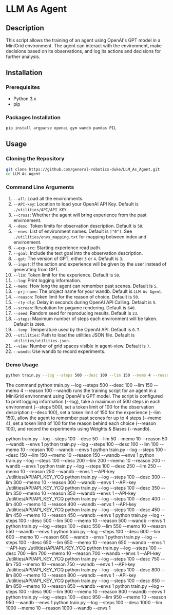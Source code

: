 # LLM As Agent

## Description
This script allows the training of an agent using OpenAI's GPT model in a MiniGrid environment. The agent can interact with the environment, make decisions based on its observations, and log its actions and decisions for further analysis.

## Installation

### Prerequisites
- Python 3.x
- pip

### Packages Installation
```bash
pip install argparse openai gym wandb pandas PIL
```

## Usage

### Cloning the Repository
```bash
git clone https://github.com/general-robotics-duke/LLM_As_Agent.git
cd LLM_As_Agent
```

### Command Line Arguments

1. `--all`: Load all the environments.
2. `--API-key`: Location to load your OpenAI API Key. Default is `./utilities/API/API_KEY`.
3. `--cross`: Whether the agent will bring experience from the past environment.
4. `--desc`: Token limits for observation description. Default is `50`.
5. `--envs`: List of environment names. Default is `["0"]`. See `./utilities/envs_mapping.txt` for mapping between index and environment.
6. `--exp-src`: Starting experience read path.
7. `--goal`: Include the text goal into the observation description.
8. `--gpt`: The version of GPT, either `3` or `4`. Default is `3`.
9. `--input`: If the action and experience will be given by the user instead of generating from GPT.
10. `--lim`: Token limit for the experience. Default is `50`.
11. `--log`: Print logging information.
12. `--memo`: How long the agent can remember past scenes. Default is `5`.
13. `--prj-name`: The project name for your wandb. Default is `LLM As Agent`.
14. `--reason`: Token limit for the reason of choice. Default is `50`.
15. `--rty-dly`: Delay in seconds during OpenAI API Calling. Default is `5`.
16. `--screen`: Resolution for pygame rendering. Default is `640`.
17. `--seed`: Random seed for reproducing results. Default is `23`.
18. `--steps`: Maximum number of steps each environment will be taken. Default is `2000`.
19. `--temp`: Temperature used by the OpenAI API. Default is `0.7`.
20. `--utilities`: Path to load the utilities JSON file. Default is `utilities/utilities.json`.
21. `--view`: Number of grid spaces visible in agent-view. Default is `7`.
22. `--wandb`: Use wandb to record experiments.

### Demo Usage
```bash
python train.py --log --steps 500 --desc 100 --lim 150 --memo 4 --reason 100 --wandb
```
The command python train.py --log --steps 500 --desc 100 --lim 150 --memo 4 --reason 100 --wandb runs the training script for an agent in a MiniGrid environment using OpenAI's GPT model. The script is configured to print logging information (--log), take a maximum of 500 steps in each environment (--steps 500), set a token limit of 100 for the observation description (--desc 100), set a token limit of 150 for the experience (--lim 150), allow the agent to remember past scenes for up to 4 steps (--memo 4), set a token limit of 100 for the reason behind each choice (--reason 100), and record the experiments using Weights & Biases (--wandb).

python train.py --log --steps 100 --desc 50 --lim 50 --memo 10 --reason 50 --wandb --envs 1
python train.py --log --steps 100 --desc 100 --lim 100 --memo 10 --reason 100 --wandb --envs 1
python train.py --log --steps 100 --desc 150 --lim 150 --memo 10 --reason 150 --wandb --envs 1 
python train.py --log --steps 100 --desc 200 --lim 200 --memo 10 --reason 200 --wandb --envs 1
python train.py --log --steps 100 --desc 250 --lim 250 --memo 10 --reason 250 --wandb --envs 1 --API-key ./utilities/API/API_KEY_YCQ
python train.py --log --steps 100 --desc 300 --lim 300 --memo 10 --reason 300 --wandb --envs 1 --API-key ./utilities/API/API_KEY_YCQ
python train.py --log --steps 100 --desc 350 --lim 350 --memo 10 --reason 350 --wandb --envs 1 --API-key ./utilities/API/API_KEY_YCQ
python train.py --log --steps 100 --desc 400 --lim 400 --memo 10 --reason 400 --wandb --envs 1 --API-key ./utilities/API/API_KEY_YCQ
python train.py --log --steps 100 --desc 450 --lim 450 --memo 10 --reason 450 --wandb --envs 1
python train.py --log --steps 100 --desc 500 --lim 500 --memo 10 --reason 500 --wandb --envs 1
python train.py --log --steps 100 --desc 550 --lim 550 --memo 10 --reason 550 --wandb --envs 1
python train.py --log --steps 100 --desc 600 --lim 600 --memo 10 --reason 600 --wandb --envs 1
python train.py --log --steps 100 --desc 650 --lim 650 --memo 10 --reason 650 --wandb --envs 1 --API-key ./utilities/API/API_KEY_YCQ
python train.py --log --steps 100 --desc 700 --lim 700 --memo 10 --reason 700 --wandb --envs 1 --API-key ./utilities/API/API_KEY_YCQ
python train.py --log --steps 100 --desc 750 --lim 750 --memo 10 --reason 750 --wandb --envs 1 --API-key ./utilities/API/API_KEY_YCQ
python train.py --log --steps 100 --desc 800 --lim 800 --memo 10 --reason 800 --wandb --envs 1 --API-key ./utilities/API/API_KEY_YCQ
python train.py --log --steps 100 --desc 850 --lim 850 --memo 10 --reason 850 --wandb --envs 1
python train.py --log --steps 100 --desc 900 --lim 900 --memo 10 --reason 900 --wandb --envs 1
python train.py --log --steps 100 --desc 950 --lim 950 --memo 10 --reason 950 --wandb --envs 1
python train.py --log --steps 100 --desc 1000 --lim 1000 --memo 10 --reason 1000 --wandb --envs 1
